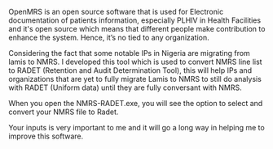 OpenMRS is an open source software that is used for Electronic documentation of patients information, especially PLHIV in Health Facilities and  it's open source which means that different people make contribution to enhance the system. Hence, it’s no tied to any organization.

Considering the fact that some notable IPs in Nigeria are migrating from lamis to NMRS.
I developed this tool which is used to convert NMRS line list to RADET (Retention and Audit Determination Tool), this will help IPs and organizations that are yet to fully migrate Lamis to NMRS to still do analysis with RADET (Uniform data) until they are fully conversant with NMRS.

When you open the NMRS-RADET.exe, you will see the option to select and convert your NMRS file to Radet.

Your inputs is very important to me and it will go a long way in helping me to improve this software.
